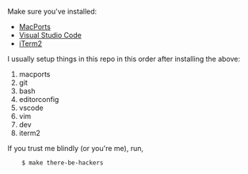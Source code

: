 Make sure you've installed:

- [MacPorts](https://www.macports.org/install.php)
- [Visual Studio Code](https://code.visualstudio.com/Download)
- [iTerm2](https://iterm2.com/downloads.html)

I usually setup things in this repo in this order after installing the above:

1. macports
2. git
3. bash
4. editorconfig
5. vscode
6. vim
7. dev
8. iterm2

If you trust me blindly (or you're me), run,

        $ make there-be-hackers
